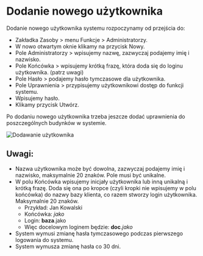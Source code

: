 # Dodanie nowego użytkownika
Dodanie nowego użytkownika systemu rozpoczynamy od przejścia do:
- Zakładka Zasoby > menu Funkcje > Administratorzy.
- W nowo otwartym oknie klikamy na przycisk Nowy.
- Pole Administratorzy > wpisujemy nazwę, zazwyczaj podajemy imię i nazwisko.
- Pole Końcówka > wpisujemy krótką frazę, która doda się do loginu użytkownika. (patrz uwagi)
- Pole Hasło > podajemy hasło tymczasowe dla użytkownika.
- Pole Uprawnienia > przypisujemy użytkownikowi dostęp do funkcji systemu.
- Wpisujemy hasło.
- Klikamy przycisk Utwórz.

Po dodaniu nowego użytkownika trzeba jeszcze dodać uprawnienia do poszczególnych budynków w systemie.

![Dodawanie użytkownika](dodawanie-administratora.gif)

## Uwagi:
- Nazwa użytkownika może być dowolna, zazwyczaj podajemy imię i nazwisko, maksymalnie 20 znaków. Pole musi być unikalne.
- W polu Końcówka wpisujemy inicjały użytkownika lub inną unikalną i krótką frazę. Doda się ona po kropce (czyli kropki nie wpisujemy w polu końcówka) do nazwy bazy klienta, co razem stworzy login użytkownika. Maksymalnie 20 znaków.
  - Przykład: Jan Kowalski
  - Końcówka: *jako*
  - Login: **baza**.jako            
  - Więc docelowym loginem będzie: **doc**.*jako*
- System wymusi zmianę hasła tymczasowego podczas pierwszego logowania do systemu.
- System wymusza zmianę hasła co 30 dni.